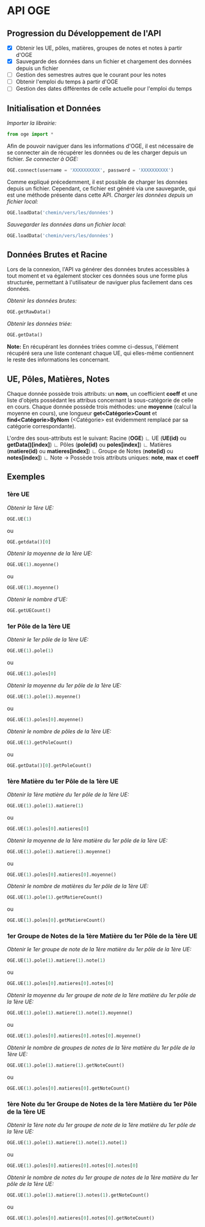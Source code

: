 
# API OGE

## Progression du Développement de l'API

- [x] Obtenir les UE, pôles, matières, groupes de notes et notes à partir d'OGE
- [x] Sauvegarde des données dans un fichier et chargement des données depuis un fichier
- [ ] Gestion des semestres autres que le courant pour les notes
- [ ] Obtenir l'emploi du temps à partir d'OGE
- [ ] Gestion des dates différentes de celle actuelle pour l'emploi du temps

## Initialisation et Données

*Importer la librairie:*
```py
from oge import *
```

Afin de pouvoir naviguer dans les informations d'OGE, il est nécessaire de se connecter ain de récupérer les données ou de les charger depuis un fichier.
*Se connecter à OGE:*
```py
OGE.connect(username = 'XXXXXXXXXX', password = 'XXXXXXXXXX')
```

Comme expliqué précedemment, il est possible de charger les données depuis un fichier. Cependant, ce fichier est généré via une sauvegarde, qui est une méthode présente dans cette API.
*Charger les données depuis un fichier local:*
```py
OGE.loadData('chemin/vers/les/données')
```

*Sauvegarder les données dans un fichier local:*
```py
OGE.loadData('chemin/vers/les/données')
```



## Données Brutes et Racine
Lors de la connexion, l'API va générer des données brutes accessibles à tout moment et va également stocker ces données sous une forme plus structurée, permettant à l'utilisateur de naviguer plus facilement dans ces données.

*Obtenir les données brutes:*
```py
OGE.getRawData()
```

*Obtenir les données triée:*
```py
OGE.getData()
```
**Note:** En récupérant les données triées comme ci-dessus, l'élément récupéré sera une liste contenant chaque UE, qui elles-même contiennent le reste des informations les concernant.



## UE, Pôles, Matières, Notes

Chaque donnée possède trois attributs: un **nom**, un coefficient **coeff** et une liste d'objets possédant les attribus concernant la sous-catégorie de celle en cours.
Chaque donnée possède trois méthodes: une **moyenne** (calcul la moyenne en cours), une longueur **get<Catégorie>Count** et **find<Catégorie>ByNom** (<Catégorie> est évidemment remplacé par sa catégorie correspondante).

L'ordre des sous-attributs est le suivant:
Racine (**OGE**)
 ∟ UE (**UE(id)** ou **getData()\[index\]**)
    ∟ Pôles (**pole(id)** ou **poles\[index\]**)
       ∟ Matières (**matiere(id)** ou **matieres\[index\]**)
          ∟ Groupe de Notes (**note(id)** ou **notes\[index\]**)
             ∟ Note -> Possède trois attributs uniques: **note**, **max** et **coeff**



## Exemples


### 1ère UE

*Obtenir la 1ère UE:*
```py
OGE.UE(1)
```
ou
```py
OGE.getdata()[0]
```

*Obtenir la moyenne de la 1ère UE:*
```py
OGE.UE(1).moyenne()
```
ou
```py
OGE.UE(1).moyenne()
```

*Obtenir le nombre d'UE:*
```py
OGE.getUECount()
```



### 1er Pôle de la 1ère UE

*Obtenir le 1er pôle de la 1ère UE:*
```py
OGE.UE(1).pole(1)
```
ou
```py
OGE.UE(1).poles[0]
```

*Obtenir la moyenne du 1er pôle de la 1ère UE:*
```py
OGE.UE(1).pole(1).moyenne()
```
ou
```py
OGE.UE(1).poles[0].moyenne()
```

*Obtenir le nombre de pôles de la 1ère UE:*
```py
OGE.UE(1).getPoleCount()
```
ou
```py
OGE.getData()[0].getPoleCount()
```



### 1ère Matière du 1er Pôle de la 1ère UE

*Obtenir la 1ère matière du 1er pôle de la 1ère UE:*
```py
OGE.UE(1).pole(1).matiere(1)
```
ou
```py
OGE.UE(1).poles[0].matieres[0]
```

*Obtenir la moyenne de la 1ère matière du 1er pôle de la 1ère UE:*
```py
OGE.UE(1).pole(1).matiere(1).moyenne()
```
ou
```py
OGE.UE(1).poles[0].matieres[0].moyenne()
```

*Obtenir le nombre de matières du 1er pôle de la 1ère UE:*
```py
OGE.UE(1).pole(1).getMatiereCount()
```
ou
```py
OGE.UE(1).poles[0].getMatiereCount()
```



### 1er Groupe de Notes de la 1ère Matière du 1er Pôle de la 1ère UE

*Obtenir le 1er groupe de note de la 1ère matière du 1er pôle de la 1ère UE:*
```py
OGE.UE(1).pole(1).matiere(1).note(1)
```
ou
```py
OGE.UE(1).poles[0].matieres[0].notes[0]
```



*Obtenir la moyenne du 1er groupe de note de la 1ère matière du 1er pôle de la 1ère UE:*
```py
OGE.UE(1).pole(1).matiere(1).note(1).moyenne()
```
ou
```py
OGE.UE(1).poles[0].matieres[0].notes[0].moyenne()
```

*Obtenir le nombre de groupes de notes de la 1ère matière du 1er pôle de la 1ère UE:*
```py
OGE.UE(1).pole(1).matiere(1).getNoteCount()
```
ou
```py
OGE.UE(1).poles[0].matieres[0].getNoteCount()
```



### 1ère Note du 1er Groupe de Notes de la 1ère Matière du 1er Pôle de la 1ère UE

*Obtenir la 1ère note du 1er groupe de note de la 1ère matière du 1er pôle de la 1ère UE:*
```py
OGE.UE(1).pole(1).matiere(1).note(1).note(1)
```
ou
```py
OGE.UE(1).poles[0].matieres[0].notes[0].notes[0]
```

*Obtenir le nombre de notes du 1er groupe de notes de la 1ère matière du 1er pôle de la 1ère UE:*
```py
OGE.UE(1).pole(1).matiere(1).notes(1).getNoteCount()
```
ou
```py
OGE.UE(1).poles[0].matieres[0].notes[0].getNoteCount()
```


